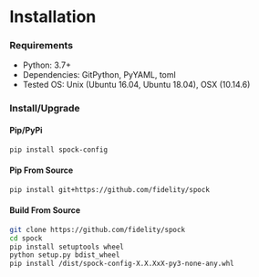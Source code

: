 # Installation

### Requirements

* Python: 3.7+
* Dependencies: GitPython, PyYAML, toml
* Tested OS: Unix (Ubuntu 16.04, Ubuntu 18.04), OSX (10.14.6)

### Install/Upgrade

#### Pip/PyPi
```bash
pip install spock-config
```

#### Pip From Source
```bash
pip install git+https://github.com/fidelity/spock
```

#### Build From Source
```bash
git clone https://github.com/fidelity/spock
cd spock
pip install setuptools wheel
python setup.py bdist_wheel
pip install /dist/spock-config-X.X.XxX-py3-none-any.whl
```